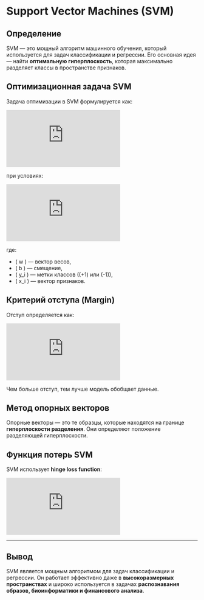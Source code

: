 # Support Vector Machines (SVM)

## Определение

SVM — это мощный алгоритм машинного обучения, который используется для задач классификации и регрессии. Его основная идея — найти **оптимальную гиперплоскость**, которая максимально разделяет классы в пространстве признаков.

## Оптимизационная задача SVM

Задача оптимизации в SVM формулируется как:

![Equation](https://latex.codecogs.com/png.latex?%5Cmin_%7Bw%2C%20b%7D%20%5Cfrac%7B1%7D%7B2%7D%20%5Cleft%5C%7Cw%5Cright%5C%7C%5E2)

при условиях:

![Equation](https://latex.codecogs.com/png.latex?y_i%28w%20%5Ccdot%20x_i%20%2B%20b%29%20%5Cgeq%201%2C%20%5Cforall%20i)

где:
- \( w \) — вектор весов,
- \( b \) — смещение,
- \( y_i \) — метки классов (\(+1\) или \(-1\)),
- \( x_i \) — вектор признаков.

## Критерий отступа (Margin)

Отступ определяется как:

![Equation](https://latex.codecogs.com/png.latex?%5Ctext%7BMargin%7D%20%3D%20%5Cfrac%7B1%7D%7B%5Cleft%5C%7Cw%5Cright%5C%7C%7D)

Чем больше отступ, тем лучше модель обобщает данные.

## Метод опорных векторов

Опорные векторы — это те образцы, которые находятся на границе **гиперплоскости разделения**. Они определяют положение разделяющей гиперплоскости.

## Функция потерь SVM

SVM использует **hinge loss function**:

![Equation](https://latex.codecogs.com/png.latex?L%28w%2C%20b%29%20%3D%20%5Csum_%7Bi%3D1%7D%5E%7Bm%7D%20%5Cmax%280%2C%201%20-%20y_i%20%28w%20%5Ccdot%20x_i%20%2B%20b%29%29)

---

## **Вывод**
SVM является мощным алгоритмом для задач классификации и регрессии. Он работает эффективно даже в **высокоразмерных пространствах** и широко используется в задачах **распознавания образов, биоинформатики и финансового анализа**.
